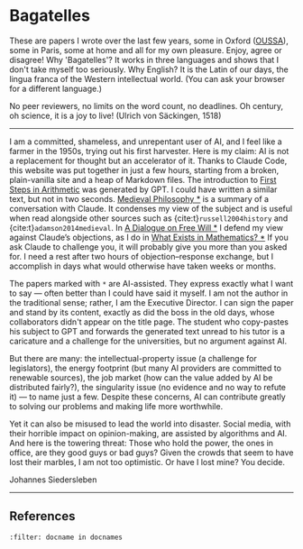# Bagatelles

These are papers I wrote over the last few years,
some in Oxford ([OUSSA](https://www.conted.ox.ac.uk/about/oussa)),
some in Paris, some at home and all for my own pleasure.
Enjoy, agree or disagree! 
Why 'Bagatelles'? It works in three languages and shows that I don't take myself too seriously.
Why English? It is the Latin of our days, the lingua franca of the Western intellectual world.
(You can ask your browser for a different language.) 

No peer reviewers, no limits on the word count, no deadlines. Oh century, oh science, it is a joy to live!
(Ulrich von Säckingen, 1518)

---

I am a committed, shameless, and unrepentant user of AI, and
I feel like a farmer in the 1950s, trying out his first harvester.
Here is my claim: AI is not a replacement for thought but an accelerator of it.
Thanks to Claude Code, this website was put together in just a few hours, starting from a broken, plain-vanilla site and a heap of Markdown files.
The introduction to [First Steps in Arithmetic](mathematics/arithmetic.md) was generated by GPT.
I could have written a similar text, but not in two seconds.
[Medieval Philosophy *](philosophy/34-medieval-philosophy.md) is a summary of a conversation with Claude.
It condenses my view of the subject and is useful when
read alongside other sources such as {cite:t}`russell2004history` and {cite:t}`adamson2014medieval`. In [A Dialogue on Free Will *](philosophy/36-free-will.md) 
I defend my view against Claude’s objections, as I do in [What Exists in Mathematics? *](philosophy/mathematics-existence.md) 
If you ask Claude to challenge you, it will probably give you more than you asked for. 
I need a rest after two hours of objection–response exchange, but I accomplish in days what would otherwise have taken weeks or months.


The papers marked with `*` are AI-assisted.
They express exactly what I want to say — often better than I could have said it myself.
I am not the author in the traditional sense; rather, I am the Executive Director. 
I can sign the paper and stand by its content, exactly as did the boss in the old days, 
whose collaborators didn't appear on the title page. The student who copy-pastes his subject to GPT and forwards the
generated text unread to his tutor is a caricature and a challenge for the universities, but no argument against AI.

But there are many: the intellectual-property issue (a challenge for legislators), 
the energy footprint (but many AI providers are committed to renewable sources), 
the job market (how can the value added by AI be distributed fairly?), 
the singularity issue (no evidence and no way to refute it) — to name just a few.
Despite these concerns, AI can contribute greatly to solving our problems and making life more worthwhile. 

Yet it can also be misused to lead the world into disaster. 
Social media, with their horrible impact on opinion-making, are assisted by algorithms and AI.
And here is the towering threat: Those who hold the power, the ones in office, are they good guys or bad guys?
Given the crowds that seem to have lost their marbles, I am not too optimistic.
Or have I lost mine? You decide.

Johannes Siedersleben

---

## References

```{bibliography}
:filter: docname in docnames
```



